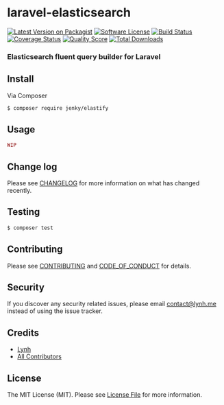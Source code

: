 # laravel-elasticsearch

[![Latest Version on Packagist][ico-version]][link-packagist]
[![Software License][ico-license]](LICENSE.md)
[![Build Status][ico-travis]][link-travis]
[![Coverage Status][ico-scrutinizer]][link-scrutinizer]
[![Quality Score][ico-code-quality]][link-code-quality]
[![Total Downloads][ico-downloads]][link-downloads]

### Elasticsearch fluent query builder for Laravel


## Install

Via Composer

``` bash
$ composer require jenky/elastify
```

## Usage

``` php
WIP
```

## Change log

Please see [CHANGELOG](CHANGELOG.md) for more information on what has changed recently.

## Testing

``` bash
$ composer test
```

## Contributing

Please see [CONTRIBUTING](CONTRIBUTING.md) and [CODE_OF_CONDUCT](CODE_OF_CONDUCT.md) for details.

## Security

If you discover any security related issues, please email contact@lynh.me instead of using the issue tracker.

## Credits

- [Lynh][link-author]
- [All Contributors][link-contributors]

## License

The MIT License (MIT). Please see [License File](LICENSE.md) for more information.

[ico-version]: https://img.shields.io/packagist/v/jenky/elastify.svg?style=flat-square
[ico-license]: https://img.shields.io/badge/license-MIT-brightgreen.svg?style=flat-square
[ico-travis]: https://img.shields.io/travis/jenky/elastify/master.svg?style=flat-square
[ico-scrutinizer]: https://img.shields.io/scrutinizer/coverage/g/jenky/elastify.svg?style=flat-square
[ico-code-quality]: https://img.shields.io/scrutinizer/g/jenky/elastify.svg?style=flat-square
[ico-downloads]: https://img.shields.io/packagist/dt/jenky/elastify.svg?style=flat-square

[link-packagist]: https://packagist.org/packages/jenky/elastify
[link-travis]: https://travis-ci.org/jenky/elastify
[link-scrutinizer]: https://scrutinizer-ci.com/g/jenky/elastify/code-structure
[link-code-quality]: https://scrutinizer-ci.com/g/jenky/elastify
[link-downloads]: https://packagist.org/packages/jenky/elastify
[link-author]: https://github.com/jenky
[link-contributors]: ../../contributors
